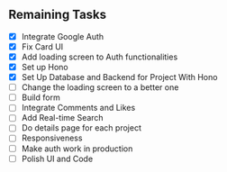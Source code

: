 ## Remaining Tasks

- [x] Integrate Google Auth
- [x] Fix Card UI
- [x] Add loading screen to Auth functionalities
- [x] Set up Hono
- [x] Set Up Database and Backend for Project With Hono
- [ ] Change the loading screen to a better one
- [ ] Build form
- [ ] Integrate Comments and Likes
- [ ] Add Real-time Search
- [ ] Do details page for each project
- [ ] Responsiveness
- [ ] Make auth work in production
- [ ] Polish UI and Code
